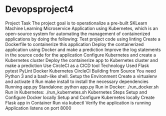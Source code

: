 # Devopsproject4
Project Task The project goal is to operationalize a pre-built SKLearn Machine Learning Microservice Application using Kubernetes, which is an open-source system for automating the management of containerized applications by doing the following:  Test project code using linting Create a Dockerfile to containerize this application Deploy the containerized application using Docker and make a prediction Improve the log statements in the source code for the application Configure Kubernetes and create a Kubernetes cluster Deploy the containerize app to Kubernetes cluster and make a prediction Use CircleCI as a CICD tool Technology Used Flask  pytest  PyLint  Docker  Kubernetes  CircleCI  Building from Source You need Python 3 and a bash-like shell.  Setup the Environment Create a virtualenv and activate it Run make install to install the necessary dependencies Running app.py Standalone: python app.py Run in Docker: ./run_docker.sh Run in Kubernetes: ./run_kubernetes.sh Kubernetes Steps Setup and Configure Docker locally Setup and Configure Kubernetes locally Create Flask app in Container Run via kubectl Verify the application is running Application listens on port 8000
